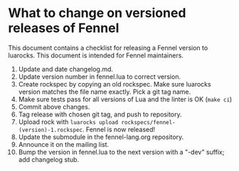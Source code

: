 # What to change on versioned releases of Fennel

This document contains a checklist for releasing a Fennel version to luarocks. This document
is intended for Fennel maintainers.

1. Update and date changelog.md.
2. Update version number in fennel.lua to correct version.
3. Create rockspec by copying an old rockspec. Make sure luarocks version
   matches the file name exactly. Pick a git tag name.
4. Make sure tests pass for all versions of Lua and the linter is OK (`make ci`)
5. Commit above changes.
6. Tag release with chosen git tag, and push to repository.
7. Upload rock with `luarocks upload rockspecs/fennel-(version)-1.rockspec`. Fennel is now released!
8. Update the submodule in the fennel-lang.org repository.
9. Announce it on the mailing list.
10. Bump the version in fennel.lua to the next version with a "-dev" suffix; add changelog stub.
